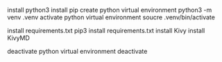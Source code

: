 install python3
install pip
create python virtual environment
    python3 -m venv .venv
activate python virtual environment
    soucre .venv/bin/activate

install requirements.txt
    pip3 install requirements.txt
install Kivy
install KivyMD

deactivate python virtual environment
    deactivate

    

